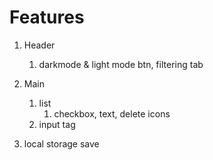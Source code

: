 # Features

1. Header
   1. darkmode & light mode btn, filtering tab


2. Main
   1. list
      1. checkbox, text, delete icons
   2. input tag


3. local storage save